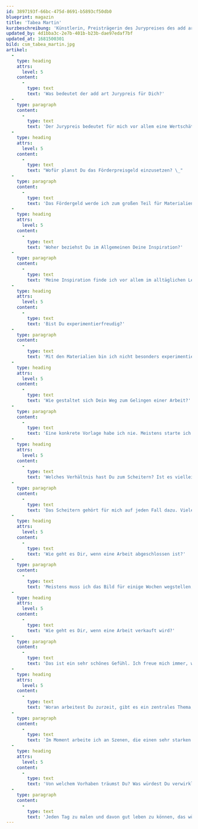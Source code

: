 ```yaml
---
id: 3897193f-66bc-475d-8691-b5893cf50db0
blueprint: magazin
title: 'Tabea Martin'
kurzbeschreibung: 'Künstlerin, Preisträgerin des Jurypreises des add art Award für Nachwuchskunst 2022'
updated_by: 4d1bba3c-2e7b-401b-b23b-dae97edaf7bf
updated_at: 1681500301
bild: csm_tabea_martin.jpg
artikel:
  -
    type: heading
    attrs:
      level: 5
    content:
      -
        type: text
        text: 'Was bedeutet der add art Jurypreis für Dich?'
  -
    type: paragraph
    content:
      -
        type: text
        text: 'Der Jurypreis bedeutet für mich vor allem eine Wertschätzung und Anerkennung meiner Arbeit, die ich bisher nur im Studien-Kontext gezeigt habe. Ich freue mich sehr, dass meine Bilder von der add art Jury ausgewählt wurden und habe dadurch einen großen Motivationsschub bekommen.'
  -
    type: heading
    attrs:
      level: 5
    content:
      -
        type: text
        text: "Wofür planst Du das Förderpreisgeld einzusetzen? \_"
  -
    type: paragraph
    content:
      -
        type: text
        text: 'Das Fördergeld werde ich zum großen Teil für Materialien einsetzen. Die Farbpreise sprengen oft mein Budget. Außerdem spare ich für einen Atelierplatz und werde einen Teil der Förderung sicher auch für dessen Finanzierung nutzen.'
  -
    type: heading
    attrs:
      level: 5
    content:
      -
        type: text
        text: 'Woher beziehst Du im Allgemeinen Deine Inspiration?'
  -
    type: paragraph
    content:
      -
        type: text
        text: 'Meine Inspiration finde ich vor allem im alltäglichen Leben. Wenn ich unterwegs bin, prasseln so viele Eindrücke auf mich ein, die immer genug Stoff für neue Bilder liefern. Oft schaue ich mir auch Bildbände von meinen Lieblingskünstler/-innen an oder besuche Ausstellungen. Dann stellt sich das Gefühl von „das will ich auch ausprobieren“ ein.'
  -
    type: heading
    attrs:
      level: 5
    content:
      -
        type: text
        text: 'Bist Du experimentierfreudig?'
  -
    type: paragraph
    content:
      -
        type: text
        text: 'Mit den Materialien bin ich nicht besonders experimentierfreudig. Ich bevorzuge Leinwand und Acrylfarbe. Aber ich schlage thematisch gerne verschiedene Wege ein. Auch während des Malens nehme ich gerne mal Umwege und schaue, wo sie mich hinführen.'
  -
    type: heading
    attrs:
      level: 5
    content:
      -
        type: text
        text: 'Wie gestaltet sich Dein Weg zum Gelingen einer Arbeit?'
  -
    type: paragraph
    content:
      -
        type: text
        text: 'Eine konkrete Vorlage habe ich nie. Meistens starte ich ein Bild mit einer Idee, dann mit einer Skizze und einer ungefähren Vorstellung. Doch sobald ich mit dem Malen beginne, muss ich mich den Gesetzen des Bildes fügen. Da gehört viel Herumprobieren dazu, bis ich herausfinde, wo welche Farbe am besten wirkt und welches Kompositionselement fehlt oder überflüssig ist. Mir gefällt der Zustand gut, in dem ich das Gefühl habe, mit dem Bild zu kämpfen, und mir nicht alles locker von der Hand geht.'
  -
    type: heading
    attrs:
      level: 5
    content:
      -
        type: text
        text: 'Welches Verhältnis hast Du zum Scheitern? Ist es vielleicht sogar wichtig, dass Dinge schiefgehen, bevor man weiterkommt?'
  -
    type: paragraph
    content:
      -
        type: text
        text: 'Das Scheitern gehört für mich auf jeden Fall dazu. Viele Flächen übermale ich mehrmals, bis ich zufrieden bin. Mir ist es noch nie passiert, dass ich von Anfang an alles genauso gemalt habe, wie ich es am Schluss haben wollte. Oft kommt auch der Punkt, an dem ich eine Stelle übermalen muss, die mir eigentlich ganz gut gefällt, um dem Rest des Bildes gerecht zu werden. Ganz selten übermale ich das ganze Bild und fange nochmals von vorne an.'
  -
    type: heading
    attrs:
      level: 5
    content:
      -
        type: text
        text: 'Wie geht es Dir, wenn eine Arbeit abgeschlossen ist?'
  -
    type: paragraph
    content:
      -
        type: text
        text: 'Meistens muss ich das Bild für einige Wochen wegstellen, bevor es sich fertig anfühlt. Die Versuchung, immer weiter zu tüfteln ist groß. Aber mit etwas Abstand betrachtet freue ich mich meistens, dass ich den richtigen Moment zum Absprung erwischt habe.'
  -
    type: heading
    attrs:
      level: 5
    content:
      -
        type: text
        text: 'Wie geht es Dir, wenn eine Arbeit verkauft wird?'
  -
    type: paragraph
    content:
      -
        type: text
        text: 'Das ist ein sehr schönes Gefühl. Ich freue mich immer, wenn meine Bilder ein neues Zuhause finden.'
  -
    type: heading
    attrs:
      level: 5
    content:
      -
        type: text
        text: 'Woran arbeitest Du zurzeit, gibt es ein zentrales Thema, das Dich beschäftigt?'
  -
    type: paragraph
    content:
      -
        type: text
        text: 'Im Moment arbeite ich an Szenen, die einen sehr starken Eindruck hinterlassen haben. Dabei geht es um Beziehungen und Körperlichkeit, darum, mit der Form eine Antwort auf die Absurditäten zu suchen, denen ich im Leben begegne. Die Rätselhaftigkeit des Alltäglichen ist ein Thema, das mich sicher noch lange beschäftigen wird.'
  -
    type: heading
    attrs:
      level: 5
    content:
      -
        type: text
        text: 'Von welchem Vorhaben träumst Du? Was würdest Du verwirklichen, wenn Geld und Zeit keine Rolle spielen würden?'
  -
    type: paragraph
    content:
      -
        type: text
        text: 'Jeden Tag zu malen und davon gut leben zu können, das würde mich sehr glücklich machen. Außerdem träume ich von einem schönen Atelierplatz, wo ich gemeinsam mit anderen Künstler-/innen arbeiten kann. Am liebsten wäre mir ein ganzes Haus, dann gäbe es auch Platz, um alte Druckmaschinen hinzustellen und Lithographien zu drucken, eine Holzwerkstatt einzurichten, zu töpfern, Plastiken anzufertigen, Musik zu machen...'
---
```

